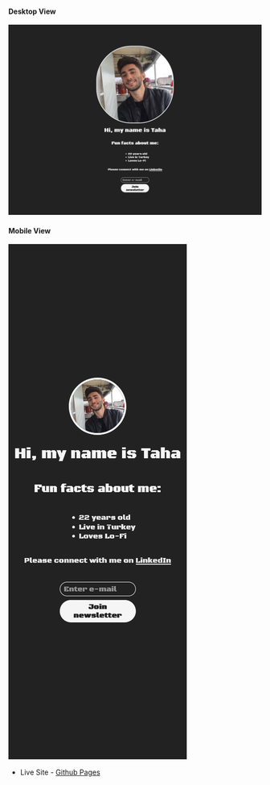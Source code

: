 #### Desktop View

<img src="./images/desktop.png" alt="Desktop View">

#### Mobile View

<img src="./images/mobile.png" alt="Mobile View ">

- Live Site - [Github Pages](https://thaykrgl.github.io/scrimba-mini-projects/personal-site/)
